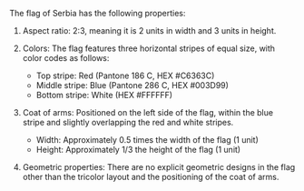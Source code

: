 The flag of Serbia has the following properties:

1. Aspect ratio: 2:3, meaning it is 2 units in width and 3 units in height.

2. Colors: The flag features three horizontal stripes of equal size, with color codes as follows:
   - Top stripe: Red (Pantone 186 C, HEX #C6363C)
   - Middle stripe: Blue (Pantone 286 C, HEX #003D99)
   - Bottom stripe: White (HEX #FFFFFF)

3. Coat of arms: Positioned on the left side of the flag, within the blue stripe and slightly overlapping the red and white stripes.
   - Width: Approximately 0.5 times the width of the flag (1 unit)
   - Height: Approximately 1/3 the height of the flag (1 unit)

4. Geometric properties: There are no explicit geometric designs in the flag other than the tricolor layout and the positioning of the coat of arms.